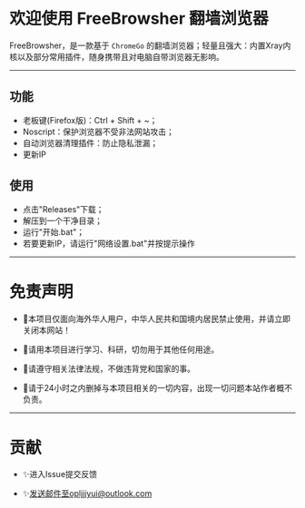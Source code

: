 # 欢迎使用 FreeBrowsher 翻墙浏览器

FreeBrowsher，是一款基于 `ChromeGo` 的翻墙浏览器；轻量且强大：内置Xray内核以及部分常用插件，随身携带且对电脑自带浏览器无影响。

---

## 功能

- 老板键(Firefox版)：Ctrl + Shift + ~；
- Noscript：保护浏览器不受非法网站攻击；
- 自动浏览器清理插件：防止隐私泄漏；
- 更新IP

## 使用

- 点击"Releases"下载；
- 解压到一个干净目录；
- 运行"开始.bat"；
- 若要更新IP，请运行"网络设置.bat"并按提示操作

---

# 免责声明

- 🏁本项目仅面向海外华人用户，中华人民共和国境内居民禁止使用，并请立即关闭本网站！

- 🏁请用本项目进行学习、科研，切勿用于其他任何用途。

- 🏁请遵守相关法律法规，不做违背党和国家的事。

- 🏁请于24小时之内删掉与本项目相关的一切内容，出现一切问题本站作者概不负责。


---

# 贡献

- ✨进入Issue提交反馈

- ✨发送邮件至opljjjyui@outlook.com



